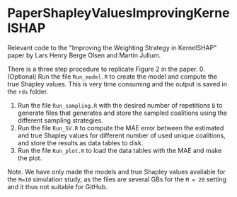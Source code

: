 # PaperShapleyValuesImprovingKernelSHAP
Relevant code to the "Improving the Weighting Strategy in KernelSHAP" paper by Lars Henry Berge Olsen and Martin Jullum.

There is a three step procedure to replicate Figure 2 in the paper.
0. (Optional) Run the file `Run_model.R` to create the model and compute the true Shapley values. This is very time consuming and the output is saved in the `rds` folder.
1. Run the file `Run_sampling.R` with the desired number of repetitions `B` to generate files that generates and store the sampled coalitions using the different sampling strategies.
2. Run the file `Run_SV.R` to compute the MAE error between the estimated and true Shapley values for different number of used unique coalitions, and store the results as data tables to disk.
3. Run the file `Run_plot.R` to load the data tables with the MAE and make the plot.

Note. We have only made the models and true Shapley values available for the `M=10` simulation study, as the files are several GBs for the `M = 20` setting and it thus not suitable for GitHub.
